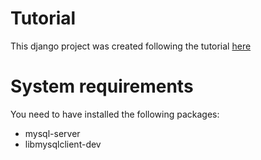 # Tutorial

This django project was created following the tutorial [here](https://www.youtube.com/watch?v=t10QcFx7d5k)

# System requirements

You need to have installed the following packages:

* mysql-server
* libmysqlclient-dev


